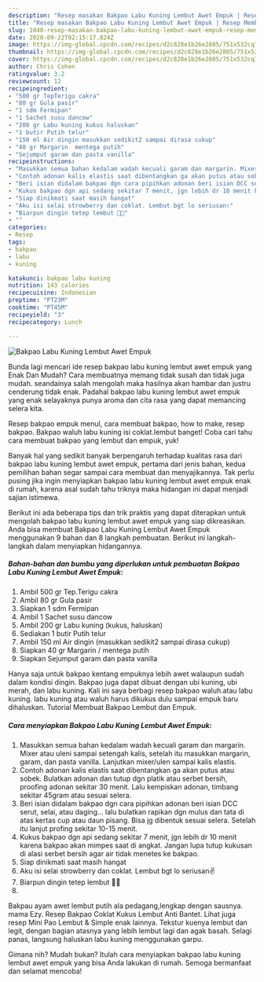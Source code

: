```yaml
---
description: "Resep masakan Bakpao Labu Kuning Lembut Awet Empuk | Resep Membuat Bakpao Labu Kuning Lembut Awet Empuk Yang Bisa Manjain Lidah"
title: "Resep masakan Bakpao Labu Kuning Lembut Awet Empuk | Resep Membuat Bakpao Labu Kuning Lembut Awet Empuk Yang Bisa Manjain Lidah"
slug: 1040-resep-masakan-bakpao-labu-kuning-lembut-awet-empuk-resep-membuat-bakpao-labu-kuning-lembut-awet-empuk-yang-bisa-manjain-lidah
date: 2020-09-22T02:15:17.024Z
image: https://img-global.cpcdn.com/recipes/d2c828e1b26e2805/751x532cq70/bakpao-labu-kuning-lembut-awet-empuk-foto-resep-utama.jpg
thumbnail: https://img-global.cpcdn.com/recipes/d2c828e1b26e2805/751x532cq70/bakpao-labu-kuning-lembut-awet-empuk-foto-resep-utama.jpg
cover: https://img-global.cpcdn.com/recipes/d2c828e1b26e2805/751x532cq70/bakpao-labu-kuning-lembut-awet-empuk-foto-resep-utama.jpg
author: Chris Cohen
ratingvalue: 3.2
reviewcount: 12
recipeingredient:
- "500 gr TepTerigu cakra"
- "80 gr Gula pasir"
- "1 sdm Fermipan"
- "1 Sachet susu dancow"
- "200 gr Labu kuning kukus haluskan"
- "1 butir Putih telur"
- "150 ml Air dingin masukkan sedikit2 sampai dirasa cukup"
- "40 gr Margarin  mentega putih"
- "Sejumput garam dan pasta vanilla"
recipeinstructions:
- "Masukkan semua bahan kedalam wadah kecuali garam dan margarin. Mixer atau uleni sampai setengah kalis, setelah itu masukkan margarin, garam, dan pasta vanilla. Lanjutkan mixer/ulen sampai kalis elastis."
- "Contoh adonan kalis elastis saat dibentangkan ga akan putus atau sobek. Bulatkan adonan dan tutup dgn platik atau serbet bersih, proofing adonan sekitar 30 menit. Lalu kempiskan adonan, timbang sekitar 45gram atau sesuai selera."
- "Beri isian didalam bakpao dgn cara pipihkan adonan beri isian DCC serut, selai, atau daging... lalu bulatkan rapikan dgn mulus dan tata di atas kertas cup atau daun pisang. Bisa jg dibentuk sesuai selera. Setelah itu lanjut profing sekitar 10-15 menit."
- "Kukus bakpao dgn api sedang sekitar 7 menit, jgn lebih dr 10 menit karena bakpao akan mimpes saat di angkat. Jangan lupa tutup kukusan di alasi serbet bersih agar air tidak menetes ke bakpao."
- "Siap dinikmati saat masih hangat"
- "Aku isi selai strowberry dan coklat. Lembut bgt lo seriusan✌"
- "Biarpun dingin tetep lembut 🤤🤤"
- ""
categories:
- Resep
tags:
- bakpao
- labu
- kuning

katakunci: bakpao labu kuning 
nutrition: 143 calories
recipecuisine: Indonesian
preptime: "PT23M"
cooktime: "PT45M"
recipeyield: "3"
recipecategory: Lunch

---
```



![Bakpao Labu Kuning Lembut Awet Empuk](https://img-global.cpcdn.com/recipes/d2c828e1b26e2805/751x532cq70/bakpao-labu-kuning-lembut-awet-empuk-foto-resep-utama.jpg)

Bunda lagi mencari ide resep bakpao labu kuning lembut awet empuk yang Enak Dan Mudah? Cara membuatnya memang tidak susah dan tidak juga mudah. seandainya salah mengolah maka hasilnya akan hambar dan justru cenderung tidak enak. Padahal bakpao labu kuning lembut awet empuk yang enak selayaknya punya aroma dan cita rasa yang dapat memancing selera kita.

Resep bakpao empuk menul, cara membuat bakpao, how to make, resep bakpao. Bakpao waluh labu kuning isi coklat.lembut banget! Coba cari tahu cara membuat bakpao yang lembut dan empuk, yuk!

Banyak hal yang sedikit banyak berpengaruh terhadap kualitas rasa dari bakpao labu kuning lembut awet empuk, pertama dari jenis bahan, kedua pemilihan bahan segar sampai cara membuat dan menyajikannya. Tak perlu pusing jika ingin menyiapkan bakpao labu kuning lembut awet empuk enak di rumah, karena asal sudah tahu triknya maka hidangan ini dapat menjadi sajian istimewa.


Berikut ini ada beberapa tips dan trik praktis yang dapat diterapkan untuk mengolah bakpao labu kuning lembut awet empuk yang siap dikreasikan. Anda bisa membuat Bakpao Labu Kuning Lembut Awet Empuk menggunakan 9 bahan dan 8 langkah pembuatan. Berikut ini langkah-langkah dalam menyiapkan hidangannya.

<!--inarticleads1-->

##### Bahan-bahan dan bumbu yang diperlukan untuk pembuatan Bakpao Labu Kuning Lembut Awet Empuk:

1. Ambil 500 gr Tep.Terigu cakra
1. Ambil 80 gr Gula pasir
1. Siapkan 1 sdm Fermipan
1. Ambil 1 Sachet susu dancow
1. Ambil 200 gr Labu kuning (kukus, haluskan)
1. Sediakan 1 butir Putih telur
1. Ambil 150 ml Air dingin (masukkan sedikit2 sampai dirasa cukup)
1. Siapkan 40 gr Margarin / mentega putih
1. Siapkan Sejumput garam dan pasta vanilla


Hanya saja untuk bakpao kentang empuknya lebih awet walaupun sudah dalam kondisi dingin. Bakpao juga dapat dibuat dengan ubi kuning, ubi merah, dan labu kuning. Kali ini saya berbagi resep bakpao waluh.atau labu kuning. labu kuning atau waluh harus dikukus dulu sampai empuk baru dihaluskan. Tutorial Membuat Bakpao Lembut dan Empuk. 

<!--inarticleads2-->

##### Cara menyiapkan Bakpao Labu Kuning Lembut Awet Empuk:

1. Masukkan semua bahan kedalam wadah kecuali garam dan margarin. Mixer atau uleni sampai setengah kalis, setelah itu masukkan margarin, garam, dan pasta vanilla. Lanjutkan mixer/ulen sampai kalis elastis.
1. Contoh adonan kalis elastis saat dibentangkan ga akan putus atau sobek. Bulatkan adonan dan tutup dgn platik atau serbet bersih, proofing adonan sekitar 30 menit. Lalu kempiskan adonan, timbang sekitar 45gram atau sesuai selera.
1. Beri isian didalam bakpao dgn cara pipihkan adonan beri isian DCC serut, selai, atau daging... lalu bulatkan rapikan dgn mulus dan tata di atas kertas cup atau daun pisang. Bisa jg dibentuk sesuai selera. Setelah itu lanjut profing sekitar 10-15 menit.
1. Kukus bakpao dgn api sedang sekitar 7 menit, jgn lebih dr 10 menit karena bakpao akan mimpes saat di angkat. Jangan lupa tutup kukusan di alasi serbet bersih agar air tidak menetes ke bakpao.
1. Siap dinikmati saat masih hangat
1. Aku isi selai strowberry dan coklat. Lembut bgt lo seriusan✌
1. Biarpun dingin tetep lembut 🤤🤤
1. 


Bakpau ayam awet lembut putih ala pedagang,lengkap dengan sausnya. mama Ezy. Resep Bakpao Coklat Kukus Lembut Anti Bantet. Lihat juga resep Mini Pao Lembut &amp; Simple enak lainnya. Tekstur kuenya lembut dan legit, dengan bagian atasnya yang lebih lembut lagi dan agak basah. Selagi panas, langsung haluskan labu kuning menggunakan garpu. 

Gimana nih? Mudah bukan? Itulah cara menyiapkan bakpao labu kuning lembut awet empuk yang bisa Anda lakukan di rumah. Semoga bermanfaat dan selamat mencoba!
